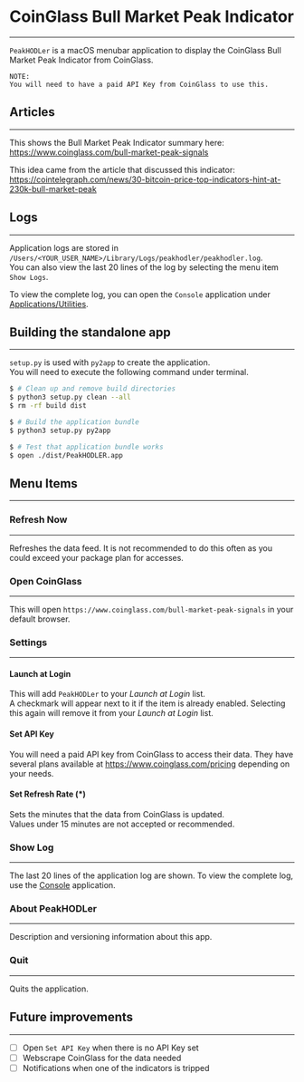 # CoinGlass Bull Market Peak Indicator

----

`PeakHODLer` is a macOS menubar application to display the CoinGlass Bull Market Peak Indicator from CoinGlass.

```
NOTE: 
You will need to have a paid API Key from CoinGlass to use this.

```

## Articles

----

This shows the Bull Market Peak Indicator summary here: https://www.coinglass.com/bull-market-peak-signals

This idea came from the article that discussed this indicator: https://cointelegraph.com/news/30-bitcoin-price-top-indicators-hint-at-230k-bull-market-peak

## Logs

----

Application logs are stored in `/Users/<YOUR_USER_NAME>/Library/Logs/peakhodler/peakhodler.log`.  
You can also view the last 20 lines of the log by selecting the menu item `Show Logs`.

To view the complete log, you can open the `Console` application under [Applications/Utilities](/System/Applications/Utilities/Console.app).

## Building the standalone app

----

`setup.py` is used with `py2app` to create the application.  
You will need to execute the following command under terminal.

```bash
$ # Clean up and remove build directories
$ python3 setup.py clean --all
$ rm -rf build dist

$ # Build the application bundle
$ python3 setup.py py2app

$ # Test that application bundle works
$ open ./dist/PeakHODLER.app
```

## Menu Items

----

### Refresh Now

----

Refreshes the data feed.  It is not recommended to do this often as you could exceed your package plan for accesses.

### Open CoinGlass

----

This will open `https://www.coinglass.com/bull-market-peak-signals` in your default browser.

### Settings

----

#### Launch at Login

This will add `PeakHODLer` to your _Launch at Login_ list.  
A checkmark will appear next to it if the item is already enabled.
Selecting this again will remove it from your _Launch at Login_ list.

#### Set API Key

You will need a paid API key from CoinGlass to access their data.
They have several plans available at https://www.coinglass.com/pricing depending on your needs.

#### Set Refresh Rate (*)

Sets the minutes that the data from CoinGlass is updated.  
Values under 15 minutes are not accepted or recommended.

### Show Log

----

The last 20 lines of the application log are shown.
To view the complete log, use the [Console](/System/Applications/Utilities/Console.app) application.

### About PeakHODLer

----

Description and versioning information about this app.

### Quit

----

Quits the application.

## Future improvements

----

- [ ] Open `Set API Key` when there is no API Key set
- [ ] Webscrape CoinGlass for the data needed
- [ ] Notifications when one of the indicators is tripped
